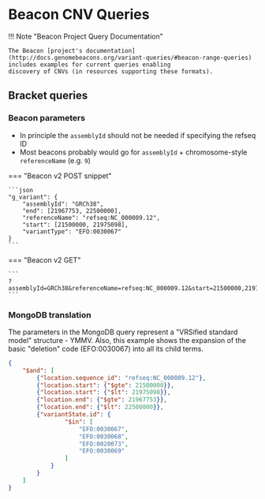 # Beacon CNV Queries

!!! Note "Beacon Project Query Documentation"

    The Beacon [project's documentation](http://docs.genomebeacons.org/variant-queries/#beacon-range-queries) includes examples for current queries enabling
    discovery of CNVs (in resources supporting these formats).


## Bracket queries

### Beacon parameters

* In principle the `assemblyId` should not be needed if specifying the refseq ID
* Most beacons probably would go for `assemblyId` + chromosome-style `referenceName` (e.g. `9`)

=== "Beacon v2 POST snippet"

    ```json
    "g_variant": {
        "assemblyId": "GRCh38",
        "end": [21967753, 22500000],
        "referenceName": "refseq:NC_000009.12",
        "start": [21500000, 21975098],
        "variantType": "EFO:0030067"
    }
    ```

=== "Beacon v2 GET"

    ```
    ?assemblyId=GRCh38&referenceName=refseq:NC_000009.12&start=21500000,21975098&end=21967753,22500000&variantType=EFO:0030067
    ```


### MongoDB translation

The parameters in the MongoDB query represent a "VRSified standard model" structure - YMMV.
Also, this example shows the expansion of the basic "deletion" code (EFO:0030067)
into all its child terms.

```json
{
    "$and": [
        {"location.sequence_id": "refseq:NC_000009.12"},
        {"location.start": {"$gte": 21500000}},
        {"location.start": {"$lt": 21975098}},
        {"location.end": {"$gte": 21967753}},
        {"location.end": {"$lt": 22500000}},
        {"variantState.id": {
                "$in": [
                    "EFO:0030067",
                    "EFO:0030068",
                    "EFO:0020073",
                    "EFO:0030069"
                ]
            }
        }
    ]
}
```